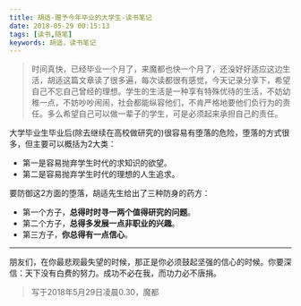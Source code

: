 ```yaml
---
title: 胡适-赠予今年毕业的大学生-读书笔记
date: 2018-05-29 00:15:13
tags: [读书,随笔]
keywords: 胡适，读书笔记
---
```


>时间真快，已经毕业一个月了，来魔都也快一个月了，还没好好适应这边生活，胡适这篇文章读了很多遍，每次读都很有感觉，今天记录分享下，希望自己不忘自己曾经的理想。学生的生活是一种享有特殊优待的生活，不妨幼稚一点，不妨吵吵闹闹，社会都能纵容他们，不肯严格地要他们负行为的责任。多么希望自己可以做一辈子的学生，可是必须起来承担自己的责任。 

大学毕业生毕业后(除去继续在高校做研究的)很容易有堕落的危险，堕落的方式很多，但主要可以概括为2大类：
- 第一是容易抛弃学生时代的求知识的欲望。
- 第二是容易抛弃学生时代的理想的人生追求。

要防御这2方面的堕落，胡适先生给出了三种防身的药方：
- 第一个方子，**总得时时寻一两个值得研究的问题**。
- 第二个方子，**总得多发展一点非职业的兴趣**。
- 第三方子，**你总得有一点信心**。

---
朋友们，在你最悲观最失望的时候，那正是你必须鼓起坚强的信心的时候。你要深信：天下没有白费的努力。成功不必在我，而功力必不唐捐。
> 写于2018年5月29日凌晨0.30，魔都
